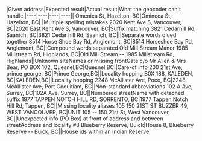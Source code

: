 |Given address|Expected result|Actual result|What the geocoder can't handle
|----|----|----|----||
Omenica St, Hazelton, BC|Omineca St, Hazelton, BC|  |Multiple spelling mistakes
2020 Kent Ave S, Vancouver, BC|2020 East Kent Ave S, Vancouver, BC|Suffix matching
3821 Cedarhill Rd, Saanich, BC|3821 Cedar hill Rd, Saanich, BC|||Separate words glued together
8514 Horse Shoe Bay Rd, Anglemont, BC|8514 Horseshoe Bay Rd, Anglemont, BC||Compound words separated
Old Mill Stream Manor 1985 Millstream Rd, Highlands, BC|Old Mill Stream -- 1985 Millstream Rd, Highlands||Unknown siteNames or missing frontGate
c/o Mr Allen & Mrs Bear, PO BOX 102, Quesnel,BC|Quesnel,BC||Care-of info
200 21st Ave, prince george, BC|Prince George,BC||Locality hopping
B0X 188, KALEDEN, BC|KALEDEN,BC||Locality hopping
2248 McAllister Ave, Poco, BC|2248 McAllister Ave, Port Coquitlam, BC||Non-standard abbreviations
102 A Ave, Surrey, BC|102A Ave, Surrey, BC||Numbered streetName with detached suffix
1977 TAPPEN NOTCH HILL RD, SORRENTO, BC|1977 Tappen Notch Hill Rd, Tappen, BC||Missing locality aliases
105 150 21ST ST BUZZER 49, WEST VANCOUVER, BC|UNIT 105 -- 150 21st St, West Vancouver, BC||Unexpected info (PO Box) at front of address and between streetAddress and locality
#8 Blueberry Reserve, Buick|House 8, Blueberry Reserve -- Buick, BC||House ids within an Indian Reserve
